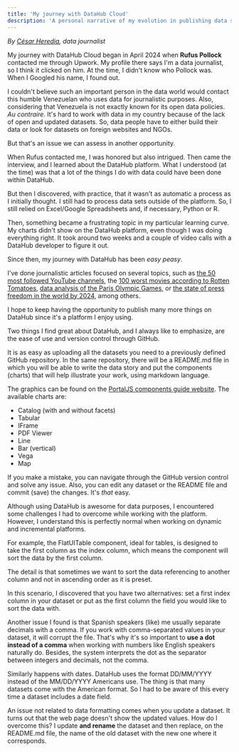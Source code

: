 ```yaml
---
title: 'My journey with DataHub Cloud'
description: 'A personal narrative of my evolution in publishing data stories on this innovative platform'
---
```


*By [César Heredia](https://x.com/cahered), data journalist*


My journey with DataHub Cloud began in April 2024 when **Rufus Pollock** contacted me through Upwork. My profile there says I'm a data journalist, so I think it clicked on him. At the time, I didn't know who Pollock was. When I Googled his name, I found out. 

I couldn't believe such an important person in the data world would contact this humble Venezuelan who uses data for journalistic purposes. Also, considering that Venezuela is not exactly known for its open data policies. *Au contraire*. It's hard to work with data in my country because of the lack of open and updated datasets. So, data people have to either build their data or look for datasets on foreign websites and NGOs.

But that's an issue we can assess in another opportunity.

When Rufus contacted me, I was honored but also intrigued. Then came the interview, and I learned about the DataHub platform. What I understood (at the time) was that a lot of the things I do with data could have been done within DataHub.

But then I discovered, with practice, that it wasn't as automatic a process as I initially thought. I still had to process data sets outside of the platform. So, I still relied on Excel/Google Spreadsheets and, if necessary, Python or R.

Then, something became a frustrating topic in my particular learning curve. My charts didn't show on the DataHub platform, even though I was doing everything right. It took around two weeks and a couple of video calls with a DataHub developer to figure it out.

Since then, my journey with DataHub has been *easy peasy*. 

I've done journalistic articles focused on several topics, such as [the 50 most followed YouTube channels](https://datahub.io/@cheredia19/50-yt-channels-most-subscribers), the [100 worst movies according to Rotten Tomatoes](https://datahub.io/@cheredia19/100-worst-movies-all-time-by-rt), [data analysis of the Paris Olympic Games](https://datahub.io/@cheredia19/paris-2024-osg-athletes), or [the state of press freedom in the world by 2024](https://datahub.io/@cheredia19/press-freedom-2024), among others.

I hope to keep having the opportunity to publish many more things on DataHub since it's a platform I enjoy using.

Two things I find great about DataHub, and I always like to emphasize, are the ease of use and version control through GitHub.

It is as easy as uploading all the datasets you need to a previously defined GitHub repository. In the same repository, there will be a README.md file in which you will be able to write the data story and put the components (charts) that will help illustrate your work, using markdown language.

The graphics can be found on the [PortalJS components guide website](https://storybook.portaljs.org/?path=/docs/components-introduction--docs). The available charts are:
 
- Catalog (with and without facets)
- Tabular
- IFrame
- PDF Viewer
- Line
- Bar (vertical)
- Vega
- Map

If you make a mistake, you can navigate through the GitHub version control and solve any issue. Also, you can edit any dataset or the README file and commit (save) the changes. It's *that* easy.

Although using DataHub is awesome for data purposes, I encountered some challenges I had to overcome while working with the platform. However, I understand this is perfectly normal when working on dynamic and incremental platforms.

For example, the FlatUITable component, ideal for tables, is designed to take the first column as the index column, which means the component will sort the data by the first column.

The detail is that sometimes we want to sort the data referencing to another column and not in ascending order as it is preset.

In this scenario, I discovered that you have two alternatives: set a first index column in your dataset or put as the first column the field you would like to sort the data with.

Another issue I found is that Spanish speakers (like) me usually separate decimals with a comma. If you work with comma-separated values in your dataset, it will corrupt the file. That's why it's so important to **use a dot instead of a comma** when working with numbers like English speakers naturally do. Besides, the system interprets the dot as the separator between integers and decimals, not the comma.

Similarly happens with dates. DataHub uses the format DD/MM/YYYY instead of the MM/DD/YYYY Americans use. The thing is that many datasets come with the American format. So I had to be aware of this every time a dataset includes a date field.

An issue not related to data formatting comes when you update a dataset. It turns out that the web page doesn't show the updated values. How do I overcome this? I update **and rename** the dataset and then replace, on the README.md file, the name of the old dataset with the new one where it corresponds.
